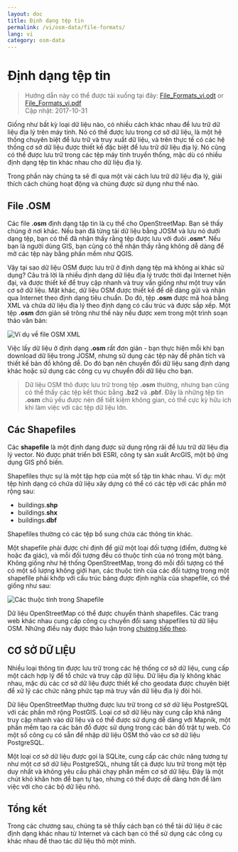 ```yaml
---
layout: doc
title: Định dạng tệp tin
permalink: /vi/osm-data/file-formats/
lang: vi
category: osm-data
---
```


Định dạng tệp tin
=============

> Hướng dẫn này có thể được tải xuống tại đây:  [File_Formats_vi.odt](/files/File_Formats_vi.odt) or [File_Formats_vi.pdf](/files/File_Formats_vi.pdf)  
> Cập nhật: 2017-10-31

Giống như bất kỳ loại dữ liệu nào, có nhiều cách khác nhau để lưu trữ dữ liệu địa lý trên máy tính. Nó có thể được lưu trong cơ sở dữ liệu, là một hệ thống chuyên biệt để lưu trữ và truy xuất dữ liệu, và trên thực tế có các hệ thống cơ sở dữ liệu được thiết kế đặc biệt để lưu trữ dữ liệu địa lý. Nó cũng có thể được lưu trữ trong các tệp máy tính truyền thống, mặc dù có nhiều định dạng tệp tin khác nhau cho dữ liệu địa lý.  

Trong phần này chúng ta sẽ đi qua một vài cách lưu trữ dữ liệu địa lý, giải thích cách chúng hoạt động và chúng được sử dụng như thế nào.  

File .OSM
-----------

Các file **.osm** định dạng tập tin là cụ thể cho OpenStreetMap. Bạn sẽ thấy chúng ở nơi khác. Nếu bạn đã từng tải dữ liệu bằng JOSM và lưu nó dưới dạng tệp, bạn có thể đã nhận thấy rằng tệp được lưu với đuôi **.osm***. Nếu bạn là người dùng GIS, bạn cũng có thể nhận thấy rằng không dễ dàng để mở các tệp này bằng phần mềm như QGIS.  

Vậy tại sao dữ liệu OSM được lưu trữ ở định dạng tệp mà không ai khác sử dụng? Câu trả lời là nhiều định dạng dữ liệu địa lý trước thời đại Internet hiện đại, và được thiết kế để truy cập nhanh và truy vấn giống như một truy vấn cơ sở dữ liệu. Mặt khác, dữ liệu OSM được thiết kế để dễ dàng gửi và nhận qua Internet theo định dạng tiêu chuẩn. Do đó, tệp **.osm** được mã hoá bằng XML và chứa dữ liệu địa lý theo định dạng có cấu trúc và được sắp xếp. Một tệp **.osm** đơn giản sẽ trông như thế này nếu được xem trong một trình soạn thảo văn bản:  

![Ví dụ về file OSM XML][]

Việc lấy dữ liệu ở định dạng **.osm** rất đơn giản - bạn thực hiện mỗi khi bạn download dữ liệu trong JOSM, nhưng sử dụng các tệp này để phân tích và thiết kế bản đồ không dễ. Do đó bạn nên chuyển đổi dữ liệu sang định dạng khác hoặc sử dụng các công cụ vụ chuyển đổi dữ liệu cho bạn.  

> Dữ liệu OSM thô được lưu trữ trong tệp **.osm** thường, nhưng bạn cũng có thể thấy các tệp kết thúc bằng **.bz2** và **.pbf**. Đây là những tệp tin **.osm** chủ yếu được nén để tiết kiệm không gian, có thể cực kỳ hữu ích khi làm việc với các tệp dữ liệu lớn.  

Các Shapefiles
----------

Các **shapefile** là một định dạng được sử dụng rộng rãi để lưu trữ dữ liệu địa lý vector. Nó được phát triển bởi ESRI, công ty sản xuất ArcGIS, một bộ ứng dụng GIS phổ biến.  

Shapefiles thực sự là một tập hợp của một số tập tin khác nhau. Ví dụ: một tệp hình dạng có chứa dữ liệu xây dựng có thể có các tệp với các phần mở rộng sau:  

-	buildings.**shp**
-	buildings.**shx**
-	buildings.**dbf**

Shapefiles thường có các tệp bổ sung chứa các thông tin khác.  

Một shapefile phải được chỉ định để giữ một loại đối tượng (điểm, đường kẻ hoặc đa giác), và mỗi đối tượng đều có thuộc tính của nó trong một bảng. Không giống như hệ thống OpenStreetMap, trong đó mỗi đối tượng có thể có một số lượng không giới hạn, các thuộc tính của các đối tượng trong một shapefile phải khớp với cấu trúc bảng được định nghĩa của shapefile, có thể giống như sau:  

![Các thuộc tính trong Shapefile][]

Dữ liệu OpenStreetMap có thể được chuyển thành shapefiles. Các trang web khác nhau cung cấp công cụ chuyển đổi sang shapefiles từ dữ liệu OSM. Những điều này được thảo luận trong [chương tiếp theo](/vi/osm-data/getting-data).  

CƠ SỞ DỮ LIỆU
---------

Nhiều loại thông tin được lưu trữ trong các hệ thống cơ sở dữ liệu, cung cấp một cách hợp lý để tổ chức và truy cập dữ liệu. Dữ liệu địa lý không khác nhau, mặc dù các cơ sở dữ liệu được thiết kế cho geodata được chuyên biệt để xử lý các chức năng phức tạp mà truy vấn dữ liệu địa lý đòi hỏi.  

Dữ liệu OpenStreetMap thường được lưu trữ trong cơ sở dữ liệu PostgreSQL với các phần mở rộng PostGIS. Loại cơ sở dữ liệu này cung cấp khả năng truy cập nhanh vào dữ liệu và có thể được sử dụng dễ dàng với Mapnik, một phần mềm tạo ra các bản đồ được sử dụng trong các bản đồ trật tự web. Có một số công cụ có sẵn để nhập dữ liệu OSM thô vào cơ sở dữ liệu PostgreSQL.  

Một loại cơ sở dữ liệu được gọi là SQLite, cung cấp các chức năng tương tự như một cơ sở dữ liệu PostgreSQL, nhưng tất cả được lưu trữ trong một tệp duy nhất và không yêu cầu phải chạy phần mềm cơ sở dữ liệu. Đây là một chút khó khăn hơn để bạn tự tạo, nhưng có thể được dễ dàng hơn để làm việc với cho các bộ dữ liệu nhỏ.  

Tổng kết
-------

Trong các chương sau, chúng ta sẽ thấy cách bạn có thể tải dữ liệu ở các định dạng khác nhau từ Internet và cách bạn có thể sử dụng các công cụ khác nhau để thao tác dữ liệu thô một mình.  


[Ví dụ về file OSM XML]: /images/osm-data/example_osm.png
[Các thuộc tính trong Shapefile]: /images/osm-data/shapefile_attributes.png